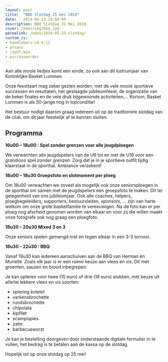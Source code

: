 ```yaml
---
layout: post
title:  "BBQ Slotdag 25 mei 2019"
date:   2019-04-12 19:00:00
description: BBQ Slotdag 25 Mei 2019.
cover: /news/img/bbq.jpg
permalink: /news/2019-05-25-slotdag/
custom_js:
- handlebars-v4.0.12
- ptsans
- jspdf.min
- purchaseorder
---
```


Aan alle mooie liedjes komt een einde, zo ook aan dit lustrumjaar van Koninklijke Basket Lummen.

Onze feesttaart mag zeker gezien worden, met de vele mooie sportieve successen en resultaten, het geslaagde jubileumfeest, de organizatie van de beker finales en de vele druk bijgewoonde activiteiten,… Kortom, Basket Lummen is als 50-jarige nog in topconditie!

Het bestuur nodigt daarom graag iedereen uit op de traditionele slotdag van de club, om dit jaar feestelijk af te kunnen sluiten. 

## Programma

**16u00 – 18u00 : Spel zonder grenzen voor alle jeugdploegen**

We verwachten alle jeugdspelers van de U6 tot en met de U16 voor een grandioos spel zonder grenzen. Zorg dat je in je sportieve outfit tijdig klaarstaat in de sporthal. Ambiance verzekerd!

**18u00 – 18u30 Groepsfoto en slotmoment per ploeg**

Om 18u00  verwachten we zoveel als mogelijk ook onze seniorsploegen in de sporthal om samen met de jeugdspelers een groepsfoto te maken. Dit ter gelegenheid van ons jubileumjaar. Ook alle coaches, helpers, ploegbegeleiders, supporters, bestuursleden, sponsors, … zijn van harte welkom om onze grote basketfamilie te vereeuwigen. Na de foto kan er per ploeg nog afscheid genomen worden van elkaar en voor zij die willen maakt onze fotografe ook nog graag een ploegfoto.

**18u30 – 20u30 Mixed 3 on 3**

Onze seniors spelen gemengd met en tegen elkaar in een 3-3 tornooi.

**18u30 – 22u30 : BBQ**

Vanaf 18u30 kan iedereen aanschuiven aan de BBQ van Herman en Murielle. Zoals elk jaar is er een ruime keuze aan vlees en vis. Dit met groenten, sauzen en brood inbegrepen.

Je kan opteren voor twee (15 euro) of drie (18 euro) stukken, met keuze uit allerlei lekkere vlees en vis soorten:
- spiering kotelet
- varkensbrochette
- rundsbrochette
- chipolata
- kipfilet
- scampispies
- zalm
- barbecueworst

Je kan je bestelling doorgeven door onderstaande digitale formulier in te vullen, het bedrag is te betalen aan de kassa op de slotdag.

Hopelijk tot op onze slotdag op 25 mei!

<div data-saleid="5e9dc1d9-a17e-4f77-97ac-efcb1c54a72e"  data-title="Plaats je bestelling" data-buttontext="Bestellen"  data-nexttext="Nog een bestelling plaatsen" data-optional="email"></div>
